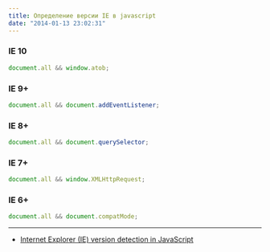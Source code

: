```yaml
---
title: Определение версии IE в javascript
date: "2014-01-13 23:02:31"
---
```


### IE 10

```javascript
document.all && window.atob;
```

### IE 9+

```javascript
document.all && document.addEventListener;
```

### IE 8+

```javascript
document.all && document.querySelector;
```

### IE 7+

```javascript
document.all && window.XMLHttpRequest;
```

### IE 6+

```javascript
document.all && document.compatMode;
```

---

- [Internet Explorer (IE) version detection in JavaScript](http://tanalin.com/en/articles/ie-version-js/)
